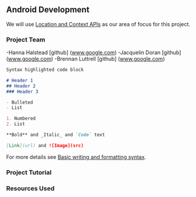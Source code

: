 ## Android Development
We will use [Location and Context APIs](https://www.google.com/url?q=https://developers.google.com/location-context/&sa=D&source=docs&ust=1644964412477002&usg=AOvVaw0oTMRalyquzMU48z32oljj) as our area of focus for this project. 


### Project Team
-Hanna Halstead [github] (www.google.com)
-Jacquelin Doran [github] (www.google.com)
-Brennan Luttrell [github] (www.google.com)

```markdown
Syntax highlighted code block

# Header 1
## Header 2
### Header 3

- Bulleted
- List

1. Numbered
2. List

**Bold** and _Italic_ and `Code` text

[Link](url) and ![Image](src)
```

For more details see [Basic writing and formatting syntax](https://docs.github.com/en/github/writing-on-github/getting-started-with-writing-and-formatting-on-github/basic-writing-and-formatting-syntax).

### Project Tutorial



### Resources Used

